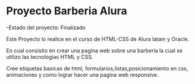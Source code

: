 <h1>Proyecto Barberia Alura</h1>

-Estado del proyecto: Finalizado

Este Proyecto lo realice en el curso de HTML-CSS de Alura latam y Oracle.

En cual consistio en crear una pagina web sobre una barberia la cual se utilizo las tecnologias HTML y CSS.

Cree etiquetas basicas de html, formularios,listas,posicionamiento en css, animaciones y como lograr hacer una pagina web responsive.
